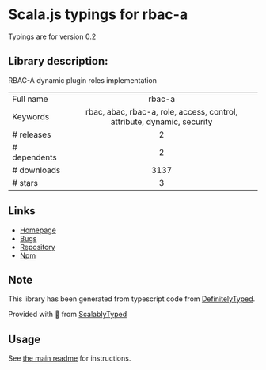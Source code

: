 
# Scala.js typings for rbac-a

Typings are for version 0.2

## Library description:
RBAC-A dynamic plugin roles implementation

|                    |                 |
| ------------------ | :-------------: |
| Full name          | rbac-a |
| Keywords           | rbac, abac, rbac-a, role, access, control, attribute, dynamic, security |
| # releases         | 2 |
| # dependents       | 2 |
| # downloads        | 3137 |
| # stars            | 3 |

## Links
- [Homepage](https://github.com/yanickrochon/rbac-a#readme)
- [Bugs](https://github.com/yanickrochon/rbac-a/issues)
- [Repository](https://github.com/yanickrochon/rbac-a)
- [Npm](https://www.npmjs.com/package/rbac-a)
    


## Note
This library has been generated from typescript code from [DefinitelyTyped](https://definitelytyped.org).

Provided with :purple_heart: from [ScalablyTyped](https://github.com/oyvindberg/ScalablyTyped)

## Usage
See [the main readme](../../readme.md) for instructions.


